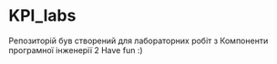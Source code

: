 # KPI_labs

Репозиторій був створений для лабораторних робіт з Компоненти програмної інженерії 2
Have fun :)
